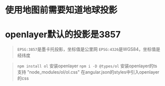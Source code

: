 # 使用地图前需要知道地球投影
# openlayer默认的投影是3857
> ```EPSG:3857```是墨卡托投影，坐标值是公里网
> ```EPSG:4326```是WGS84，坐标值是经纬度

> ```npm install ol``` 安装openlayer
> ```npm i -D @types/ol``` 安装openlayer的ts支持
> "node_modules/ol/ol.css" 在angular.json的styles中引入openlayer的css